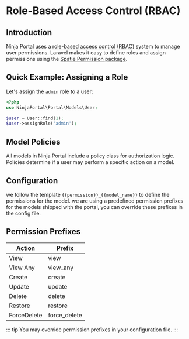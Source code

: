 # Role-Based Access Control (RBAC)

<!-- [[toc]] -->

## Introduction
Ninja Portal uses a [role-based access control (RBAC)](https://www.ibm.com/think/topics/rbac) system to manage user permissions. Laravel makes it easy to define roles and assign permissions using the [Spatie Permission package](https://spatie.be/docs/laravel-permission/introduction).

## Quick Example: Assigning a Role

Let's assign the `admin` role to a user:

```php
<?php
use NinjaPortal\Portal\Models\User;

$user = User::find(1);
$user->assignRole('admin');
```

## Model Policies
All models in Ninja Portal include a policy class for authorization logic. Policies determine if a user may perform a specific action on a model.

## Configuration 
<!-- In the `ninjaportal.php` config file you can configure the prefix for the permission which is used to define the permissions in the portal model's -->
we follow the template <code v-pre>{{permission}}_{{model_name}}</code> to define the permissions for the model.
we are using a predefined permission prefixes for the models shipped with the portal, you can override these prefixes in the config file.

## Permission Prefixes
| Action      | Prefix       |
|-------------|--------------|
| View        | view         |
| View Any    | view_any     |
| Create      | create       |
| Update      | update       |
| Delete      | delete       |
| Restore     | restore      |
| ForceDelete | force_delete |

::: tip
You may override permission prefixes in your configuration file.
:::
